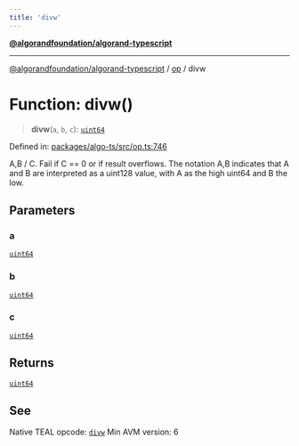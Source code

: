 ```yaml
---
title: 'divw'
---
```


[**@algorandfoundation/algorand-typescript**](../../README.md)

---

[@algorandfoundation/algorand-typescript](../../README.md) / [op](../README.md) / divw

# Function: divw()

> **divw**(`a`, `b`, `c`): [`uint64`](../../index/type-aliases/uint64.md)

Defined in: [packages/algo-ts/src/op.ts:746](https://github.com/algorandfoundation/puya-ts/blob/main/packages/algo-ts/src/op.ts#L746)

A,B / C. Fail if C == 0 or if result overflows.
The notation A,B indicates that A and B are interpreted as a uint128 value, with A as the high uint64 and B the low.

## Parameters

### a

[`uint64`](../../index/type-aliases/uint64.md)

### b

[`uint64`](../../index/type-aliases/uint64.md)

### c

[`uint64`](../../index/type-aliases/uint64.md)

## Returns

[`uint64`](../../index/type-aliases/uint64.md)

## See

Native TEAL opcode: [`divw`](https://developer.algorand.org/docs/get-details/dapps/avm/teal/opcodes/v10/#divw)
Min AVM version: 6
